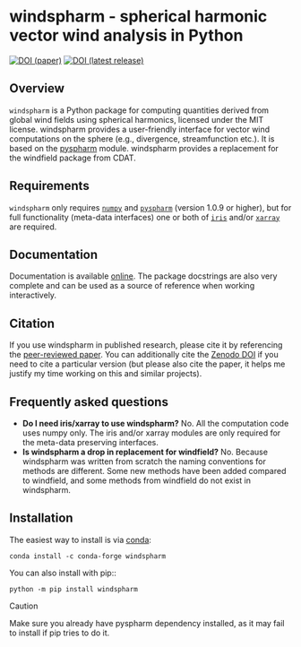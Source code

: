 windspharm - spherical harmonic vector wind analysis in Python
==============================================================

[![DOI (paper)](https://img.shields.io/badge/DOI%20%28paper%29-10.5334%2Fjors.129-blue.svg)](https://doi.org/10.5334/jors.129) [![DOI (latest release)](https://zenodo.org/badge/4715033.svg)](https://zenodo.org/records/1401190)

Overview
--------

`windspharm` is a Python package for computing quantities derived from global wind
fields using spherical harmonics, licensed under the MIT license.
windspharm provides a user-friendly interface for vector wind computations on the
sphere (e.g., divergence, streamfunction etc.). It is based on the
[pyspharm](https://github.com/jswhit/pyspharm) module.
windspharm provides a replacement for the windfield package from CDAT.


Requirements
------------

`windspharm` only requires [`numpy`](https://numpy.org) and [`pyspharm`](https://github.com/jswhit/pyspharm) (version 1.0.9 or higher), but for full functionality (meta-data interfaces) one or both of [`iris`](https://scitools-iris.readthedocs.io/) and/or [`xarray`](https://docs.xarray.dev) are required.


Documentation
-------------

Documentation is available [online](https://ajdawson.github.io/windspharm).
The package docstrings are also very complete and can be used as a source of reference when working interactively.


Citation
--------

If you use windspharm in published research, please cite it by referencing the [peer-reviewed paper](https://doi.org/10.5334/jors.129).
You can additionally cite the [Zenodo DOI](https://zenodo.org/badge/latestdoi/20448/ajdawson/windspharm) if you need to cite a particular version (but please also cite the paper, it helps me justify my time working on this and similar projects).


Frequently asked questions
--------------------------

* **Do I need iris/xarray to use windspharm?**
  No. All the computation code uses numpy only. The iris and/or xarray modules are only required for the meta-data preserving interfaces.
* **Is windspharm a drop in replacement for windfield?**
  No. Because windspharm was written from scratch the naming conventions for methods
  are different. Some new methods have been added compared to windfield, and some
  methods from windfield do not exist in windspharm.


Installation
------------

The easiest way to install is via [conda](https://docs.conda.io):

    conda install -c conda-forge windspharm

You can also install with pip::

    python -m pip install windspharm

> [!CAUTION]
> Make sure you already have pyspharm dependency installed, as it may fail to install if pip tries to do it.
